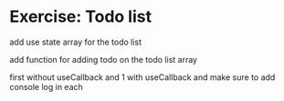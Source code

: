 # Exercise: Todo list

add use state array for the todo list

add function for adding todo on the todo list array

first without useCallback and 1 with useCallback and make sure to add console log in each

